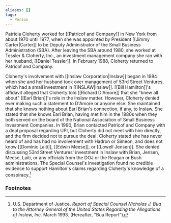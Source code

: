 ```yaml
---
aliases: []
tags:
  - Person
---
```

Patricia Cloherty worked for [[Patricof and Company]] in New York from about 1970 until 1977, when she was appointed by President [[Jimmy Carter|Carter]] to be Deputy Administrator of the Small Business Administration (SBA). After leaving the SBA around 1980, she worked at Tessler & Cloherty, Inc., an investment management company she ran with her husband, [[Daniel Tessler]]. In February 1988, Cloherty returned to Patricof and Company.

Cloherty's involvement with [[Inslaw Corporation|Inslaw]] began in 1984 when she and her husband took over management of 53rd Street Ventures, which had a small investment in [[INSLAW|Inslaw]]. [[Bill Hamilton]]'s affidavit alleged that Cloherty told [[Richard D'Amore]] that she "knew all about" [[Earl Brian]]'s role in the Inslaw matter. However, Cloherty denied ever making such a statement to D'Amore or anyone else. She maintained that she knows nothing about Earl Brian's connection, if any, to Inslaw. She stated that she knows Earl Brian, having met him in the 1980s when they both served on the board of the National Association of Small Business Investment Companies. In 1990, Brian contacted Patricof and Company with a deal proposal regarding UPI, but Cloherty did not meet with him directly, and the firm decided not to pursue the deal. Cloherty stated she has never heard of and has had no involvement with Hadron or Simeon, and does not know [[Dominic Laiti]], [[Edwin Meese]], or [[Lowell Jensen]]. She denied discussing 53rd Street Ventures' investment in Inslaw with Brian, Jensen, Meese, Laiti, or any officials from the DOJ or the Reagan or Bush administrations. The Special Counsel's investigation found no credible evidence to support Hamilton's claims regarding Cloherty's knowledge of a conspiracy.[^1]

### Footnotes

[^1]: U.S. Department of Justice. *Report of Special Counsel Nicholas J. Bua to the Attorney General of the United States Regarding the Allegations of Inslaw, Inc.* March 1993. (Hereafter, "Bua Report")